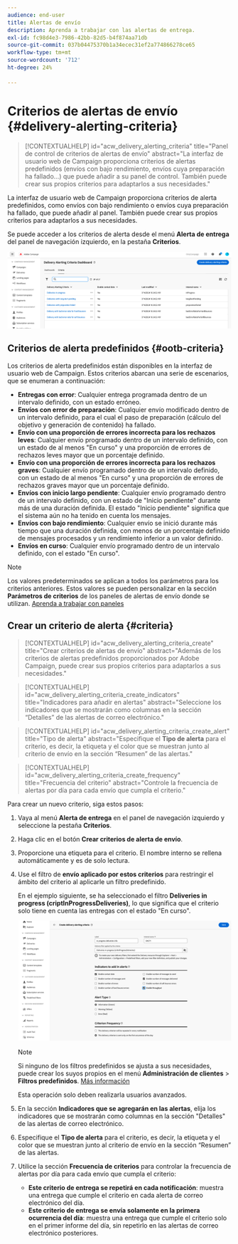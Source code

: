 ```yaml
---
audience: end-user
title: Alertas de envío
description: Aprenda a trabajar con las alertas de entrega.
exl-id: fc98d4e3-7986-42bb-82d5-b4f874aa71db
source-git-commit: 037b04475370b1a34ecec31ef2a774866278ce65
workflow-type: tm+mt
source-wordcount: '712'
ht-degree: 24%

---
```


# Criterios de alertas de envío {#delivery-alerting-criteria}

>[!CONTEXTUALHELP]
>id="acw_delivery_alerting_criteria"
>title="Panel de control de criterios de alertas de envío"
>abstract="La interfaz de usuario web de Campaign proporciona criterios de alertas predefinidos (envíos con bajo rendimiento, envíos cuya preparación ha fallado...) que puede añadir a su panel de control. También puede crear sus propios criterios para adaptarlos a sus necesidades."

La interfaz de usuario web de Campaign proporciona criterios de alerta predefinidos, como envíos con bajo rendimiento o envíos cuya preparación ha fallado, que puede añadir al panel. También puede crear sus propios criterios para adaptarlos a sus necesidades.

Se puede acceder a los criterios de alerta desde el menú **Alerta de entrega** del panel de navegación izquierdo, en la pestaña **Criterios**.

![Lista de criterios de alerta mostrados en el menú Alerta de entrega](assets/alerting-criteria-list.png)

## Criterios de alerta predefinidos {#ootb-criteria}

Los criterios de alerta predefinidos están disponibles en la interfaz de usuario web de Campaign. Estos criterios abarcan una serie de escenarios, que se enumeran a continuación:

* **Entregas con error**: Cualquier entrega programada dentro de un intervalo definido, con un estado erróneo.
* **Envíos con error de preparación**: Cualquier envío modificado dentro de un intervalo definido, para el cual el paso de preparación (cálculo del objetivo y generación de contenido) ha fallado.
* **Envío con una proporción de errores incorrecta para los rechazos leves**: Cualquier envío programado dentro de un intervalo definido, con un estado de al menos &quot;En curso&quot; y una proporción de errores de rechazos leves mayor que un porcentaje definido.
* **Envío con una proporción de errores incorrecta para los rechazos graves**: Cualquier envío programado dentro de un intervalo definido, con un estado de al menos &quot;En curso&quot; y una proporción de errores de rechazos graves mayor que un porcentaje definido.
* **Envíos con inicio largo pendiente**: Cualquier envío programado dentro de un intervalo definido, con un estado de &quot;Inicio pendiente&quot; durante más de una duración definida. El estado &quot;Inicio pendiente&quot; significa que el sistema aún no ha tenido en cuenta los mensajes.
* **Envíos con bajo rendimiento**: Cualquier envío se inició durante más tiempo que una duración definida, con menos de un porcentaje definido de mensajes procesados y un rendimiento inferior a un valor definido.
* **Envíos en curso**: Cualquier envío programado dentro de un intervalo definido, con el estado &quot;En curso&quot;.

>[!NOTE]
>
>Los valores predeterminados se aplican a todos los parámetros para los criterios anteriores. Estos valores se pueden personalizar en la sección **Parámetros de criterios** de los paneles de alertas de envío donde se utilizan. [Aprenda a trabajar con paneles](../msg/delivery-alerting-dashboards.md)

## Crear un criterio de alerta {#criteria}

>[!CONTEXTUALHELP]
>id="acw_delivery_alerting_criteria_create"
>title="Crear criterios de alertas de envío"
>abstract="Además de los criterios de alertas predefinidos proporcionados por Adobe Campaign, puede crear sus propios criterios para adaptarlos a sus necesidades."

>[!CONTEXTUALHELP]
>id="acw_delivery_alerting_criteria_create_indicators"
>title="Indicadores para añadir en alertas"
>abstract="Seleccione los indicadores que se mostrarán como columnas en la sección “Detalles” de las alertas de correo electrónico."

>[!CONTEXTUALHELP]
>id="acw_delivery_alerting_criteria_create_alert"
>title="Tipo de alerta"
>abstract="Especifique el **Tipo de alerta** para el criterio, es decir, la etiqueta y el color que se muestran junto al criterio de envío en la sección “Resumen” de las alertas."

>[!CONTEXTUALHELP]
>id="acw_delivery_alerting_criteria_create_frequency"
>title="Frecuencia del criterio"
>abstract="Controle la frecuencia de alertas por día para cada envío que cumpla el criterio."

Para crear un nuevo criterio, siga estos pasos:

1. Vaya al menú **Alerta de entrega** en el panel de navegación izquierdo y seleccione la pestaña **Criterios**.
1. Haga clic en el botón **Crear criterios de alerta de envío**.
1. Proporcione una etiqueta para el criterio. El nombre interno se rellena automáticamente y es de solo lectura.
1. Use el filtro de **envío aplicado por estos criterios** para restringir el ámbito del criterio al aplicarle un filtro predefinido.

   En el ejemplo siguiente, se ha seleccionado el filtro **Deliveries in progress (criptInProgressDeliveries)**, lo que significa que el criterio solo tiene en cuenta las entregas con el estado &quot;En curso&quot;.

   ![Ejemplo de propiedades de criterios de alerta con el filtro seleccionado](assets/alerting-criteria-properties.png)

   >[!NOTE]
   >
   >Si ninguno de los filtros predefinidos se ajusta a sus necesidades, puede crear los suyos propios en el menú **Administración de clientes** > **Filtros predefinidos**. [Más información](../get-started/predefined-filters.md)
   >
   >Esta operación solo deben realizarla usuarios avanzados.

1. En la sección **Indicadores que se agregarán en las alertas**, elija los indicadores que se mostrarán como columnas en la sección &quot;Detalles&quot; de las alertas de correo electrónico.

1. Especifique el **Tipo de alerta** para el criterio, es decir, la etiqueta y el color que se muestran junto al criterio de envío en la sección “Resumen” de las alertas.

1. Utilice la sección **Frecuencia de criterios** para controlar la frecuencia de alertas por día para cada envío que cumpla el criterio:

   * **Este criterio de entrega se repetirá en cada notificación**: muestra una entrega que cumple el criterio en cada alerta de correo electrónico del día.
   * **Este criterio de entrega se envía solamente en la primera ocurrencia del día**: muestra una entrega que cumple el criterio solo en el primer informe del día, sin repetirlo en las alertas de correo electrónico posteriores.